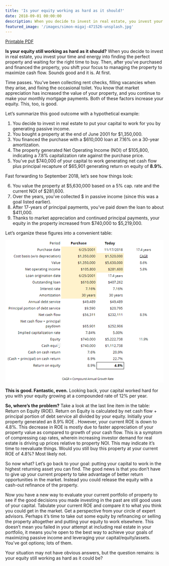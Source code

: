 ```yaml
---
title: 'Is your equity working as hard as it should?'
date: 2018-09-01 00:00:00
description: When you decide to invest in real estate, you invest your time and energy into finding the perfect property and waiting for the right time to buy. Then, after you’ve purchased and financed the property, you shift your focus to managing the property to maximize cash flow. Sounds good and it is. At first.
featured_image: '/images/simon-migaj-471526-unsplash.jpg'
---
```


<a href="/assets/pdfs/201809-EquityWorkingAsHardAsItShould.pdf" class="js-no-ajax"><i class="fas fa-file-pdf"></i> Printable PDF</a>

**Is your equity still working as hard as it should?** When you decide to invest in real estate, you invest your time and energy into finding the perfect property and waiting for the right time to buy. Then, after you’ve purchased and financed the property, you shift your focus to managing the property to maximize cash flow. Sounds good and it is. At first.

Time passes. You’ve been collecting rent checks, filling vacancies when they arise, and fixing the occasional toilet. You know that market appreciation has increased the value of your property, and you continue to make your monthly mortgage payments. Both of these factors increase your equity. This, too, is good.

Let’s summarize this good outcome with a hypothetical example:

1. You decide to invest in real estate to put your capital to work for you by generating passive income.
2. You bought a property at the end of June 2001 for $1,350,000.
3. You financed the purchase with a $610,000 loan at 7.16% on a 30-year amortization.
4. The property generated Net Operating Income (NOI) of $105,800, indicating a 7.8% capitalization rate against the purchase price.
5. You’ve put $740,000 of your capital to work generating net cash flow plus principal recapture of $65,901 generating return on equity of **8.9%**.

Fast forwarding to September 2018, let’s see how things look:

6. You value the property at $5,630,000 based on a 5% cap. rate and the current NOI of $281,600.
7. Over the years, you’ve collected $ in passive income (since this was a goal listed earlier).
8. After 17-years of principal payments, you’ve paid down the loan to about $411,000.
9. Thanks to market appreciation and continued principal payments, your equity in the property increased from $740,000 to $5,219,000.

Let’s organize these figures into a convenient table:

![table](/images/article-is-your-equity-working-as-hard-as-it-should-table1.PNG "table")

**This is good. Fantastic, even.** Looking back, your capital worked hard for you with your equity growing at a compounded rate of 12% per year.

**So, where’s the problem?** Take a look at the last line item in the table: Return on Equity (ROE). Return on Equity is calculated by net cash flow + principal portion of debt service all divided by your equity. Initially your property generated an 8.9% ROE . However, your current ROE is down to 4.8%. This decrease in ROE is mostly due to faster appreciation of your property value as compared to growth of your cash flow. This is a symptom of compressing cap rates, wherein increasing investor demand for real estate is driving up prices relative to property NOI. This may indicate it’s time to reevaluate things. Would you still buy this property at your current ROE of 4.8%? Most likely not. 

So now what? Let’s go back to your goal: putting your capital to work in the highest returning asset you can find. The good news is that you don’t have to give up your current property to take advantage of better return opportunities in the market. Instead you could release the equity with a cash-out refinance of the property. 

Now you have a new way to evaluate your current portfolio of property to see if the good decisions you made investing in the past are still good uses of your capital. Tabulate your current ROE and compare it to what you think you could get in the market. Get a perspective from your circle of expert advisors. Perhaps it’s time to take out some equity by refinancing or selling the property altogether and putting your equity to work elsewhere. This doesn’t mean you failed in your attempt at including real estate in your portfolio, it means you’re open to the best way to achieve your goals of maximizing passive income and leveraging your capital/equity/assets. You’ve got options; lots of them.

Your situation may not have obvious answers, but the question remains: is your equity still working as hard as it could be? 
